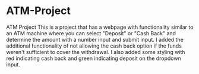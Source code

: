 # ATM-Project
ATM Project
This is a project that has a webpage with functionality similar to an ATM machine where you can select "Deposit" or "Cash Back" and determine the amount with a number input and submit input. 
I added the additional functionality of not allowing the cash back option if the funds weren't sufficient to cover the withdrawal. I also added some styling with red indicating cash back and green indicating deposit on the dropdown input.
